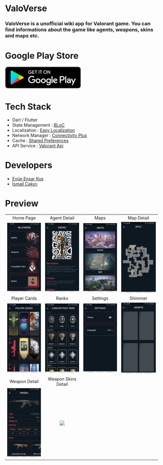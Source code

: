 # ValoVerse

### ValoVerse is a unofficial wiki app for Valorant game. You can find informations about the game like agents, weapons, skins and maps etc.

# Google Play Store
<a href="#" target="_blank"><img src="screenshots/googleplay.png" width="250"></a>

 # Tech Stack

 - Dart / Flutter
 - State Management : [BLoC](https://pub.dev/packages/bloc)
 - Localization : [Easy Localization](https://pub.dev/packages/easy_localization)
 - Network Manager : [Connectivity Plus](https://pub.dev/packages/connectivity_plus)
 - Cache : [Shared Preferences](https://pub.dev/packages/shared_preferences)
 - API Service : [Valorant Api](https://valorant-api.com/)

 # Developers
 - [Eyüp Ensar Kuş](https://github.com/EyupEnsarKus1)
 - [İsmail Çakıcı](https://github.com/ismailcakici)
 
 # Preview 

 <table>
  <tr align='center'>
   <td colspan='2'>Home Page</td>
   <td colspan='2'>Agent Detail</td>
   <td colspan='2'>Maps</td>
   <td colspan='2'>Map Detail</td>
  </tr>
  <tr align='center'>
   <td colspan='2'><img width='250' src='screenshots/home_page.jpg'></td>
   <td colspan='2'><img width='250' src='screenshots/agentDetail.jpg'></td>
   <td colspan='2'><img width='250' src='screenshots/maps.jpg'></td>
   <td colspan='2'><img width='250' src='screenshots/map_detail.jpg'></td>
  </tr>
  
  <tr align='center'>
   <td colspan='2'>Player Cards</td>
   <td colspan='2'>Ranks</td>
   <td colspan='2'>Settings</td>
   <td colspan='2'>Shimmer</td>
  </tr>
  
  <tr align='center'>
   <td colspan='2'><img width='250' src='screenshots/playerCards.jpg'></td>
   <td colspan='2'><img width='250' src='screenshots/ranks.jpg'></td>
   <td colspan='2'><img width='250' src='screenshots/settings.jpg'></td>
   <td colspan='2'><img width='250' src='screenshots/shimmerSample.jpg'></td>
  </tr>
  
  <tr align='center'>
   <td colspan='2'>Weapon Detail</td>
   <td colspan='2'>Weapon Skins Detail</td>
  </tr>
  
  <tr align='center'>
   <td colspan='2'><img width='250' src='screenshots/weaponDetail.jpg'></td>
   <td colspan='2'><img width='250' src='screenshots/weaponSkinsDetail.jpg'></td>
  </tr>
 </table>
